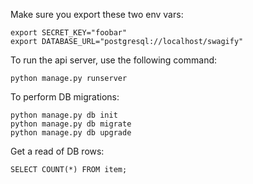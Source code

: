 Make sure you export these two env vars:

```
export SECRET_KEY="foobar"
export DATABASE_URL="postgresql://localhost/swagify"
```

To run the api server, use the following command:

```
python manage.py runserver
```


To perform DB migrations:

```
python manage.py db init
python manage.py db migrate
python manage.py db upgrade
```

Get a read of DB rows:
```
SELECT COUNT(*) FROM item;
```